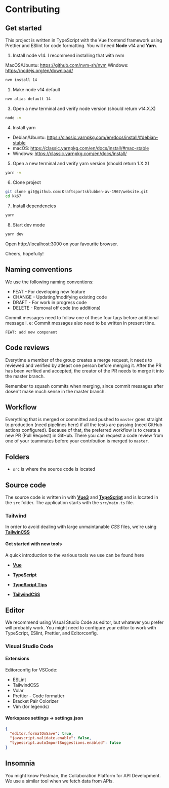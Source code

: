 # Contributing

## Get started

This project is written in TypeScript with the Vue frontend framework using Prettier and ESlint for code formatting. You will need **Node** v14 and **Yarn**.

1. Install node v14. I recommend installing that with nvm

MacOS/Ubuntu: https://github.com/nvm-sh/nvm
Windows: https://nodejs.org/en/download/

```sh
nvm install 14
```

1. Make node v14 default

```sh
nvm alias default 14
```

3. Open a new terminal and verify node version (should return v14.X.X)

```sh
node -v
```

4. Install yarn

- Debian/Ubuntu: https://classic.yarnpkg.com/en/docs/install/#debian-stable
- macOS: https://classic.yarnpkg.com/en/docs/install/#mac-stable
- Windows: https://classic.yarnpkg.com/en/docs/install/

5. Open a new terminal and verify yarn version (should return 1.X.X)

```sh
yarn -v
```

6. Clone project

```sh
git clone git@github.com:Kraftsportsklubben-av-1967/website.git
cd kk67
```

7. Install dependencies

```sh
yarn
```

8. Start dev mode

```sh
yarn dev
```

Open http://localhost:3000 on your favourite browser.

Cheers, hopefully!

## Naming conventions

We use the following naming conventions:

- FEAT - For developing new feature
- CHANGE - Updating/modifying existing code
- DRAFT - For work in progress code
- DELETE - Removal off code (no additions)

Commit messages need to follow one of these four tags before additional message i. e:
Commit messages also need to be written in present time.

`FEAT: add new component`

## Code reviews

Everytime a member of the group creates a merge request, it needs to reviewed and verified by atleast one person before merging it.
After the PR has been verfiied and accepted, the creator of the PR needs to merge it into the master branch.

Remember to squash commits when merging, since commit messages after dosen't make much sense in the master branch.

## Workflow

Everything that is merged or committed and pushed to `master` goes straight to production (need pipelines here) if all the tests are passing (need GitHub actions configured). Because of that, the preferred workflow is to create a new PR (Pull Request) in GitHub. There you can request a code review from one of your teammates before your contribution is merged to `master`. 

## Folders

- `src` is where the source code is located

## Source code

The source code is written in with [**Vue3**](https://v3.vuejs.org/) and [**TypeScript**](https://www.typescriptlang.org) and is located in the `src` folder. The application starts with the `src/main.ts` file.

### Tailwind

In order to avoid dealing with large unmaintanable _CSS_ files, we're using [**TailwinCSS**](https://tailwindcss.com/)

#### Get started with new tools

A quick introduction to the various tools we use can be found here

- [**Vue**](https://www.youtube.com/watch?v=nhBVL41-_Cw&ab_channel=Fireship)
- [**TypeScript**](https://www.youtube.com/watch?v=zQnBQ4tB3ZA&ab_channel=Fireship)
- [**TypeScript Tips**](https://www.youtube.com/watch?v=ahCwqrYpIuM&ab_channel=Fireship)

- [**TailwindCSS**](https://www.youtube.com/watch?v=mr15Xzb1Ook&ab_channel=Fireship)


<!--
# //TODO add testing library for vue
## Test

Jest (https://jestjs.io) is used for testing. All files within the `src` folder with the `<FILENAME>.test.ts` format will automatically be picked up by Jest.

You can run the tests including generating a coverage report with:

- `yarn test`

You can start jest with watch mode with:

- `yarn jest:watch`

You can run one single test file by running `yarn jest:watch <FILENAME>`, for example `yarn jest:watch src/..<FILENAME>.test.ts`.
-->

## Editor

We recommend using Visual Studio Code as editor, but whatever you prefer will probably work. You might need to configure your editor to work with TypeScript, ESlint, Prettier, and Editorconfig.

### Visual Studio Code

#### Extensions

Editorconfig for VSCode:

- ESLint
- TailwindCSS
- Volar
- Prettier - Code formatter
- Bracket Pair Colorizer
- Vim (for legends)

#### Workspace settings -> settings.json

```json
{
  "editor.formatOnSave": true,
  "javascript.validate.enable": false,
  "typescript.autoImportSuggestions.enabled": false
}
```

## Insomnia

You might know Postman, the Collaboration Platform for API Development. We use a similar tool when we fetch data from APIs.
